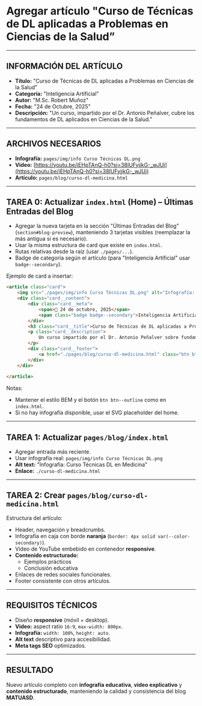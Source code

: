# Agregar artículo "Curso de Técnicas de DL aplicadas a Problemas en Ciencias de la Salud”

---

## **INFORMACIÓN DEL ARTÍCULO**
- **Título:** "Curso de Técnicas de DL aplicadas a Problemas en Ciencias de la Salud"  
- **Categoría:** "Inteligencia Artificial"  
- **Autor:** "M.Sc. Robert Muñoz"  
- **Fecha:** "24 de Octubre, 2025"  
- **Descripción:** "Un curso, impartido por el Dr. Antonio Peñalver, cubre los fundamentos de DL aplicados en Ciencias de la Salud."

---

## **ARCHIVOS NECESARIOS**
- **Infografía:** `pages/img/info Curso Técnicas DL.png`  
- **Video:** [https://youtu.be/iEHpTAnQ-h0?si=38IUFyjjkG-_wJUj](https://youtu.be/iEHpTAnQ-h0?si=38IUFyjjkG-_wJUj)  
- **Artículo:** `pages/blog/curso-dl-medicina.html`

---

## **TAREA 0: Actualizar `index.html` (Home) – Últimas Entradas del Blog**
- Agregar la nueva tarjeta en la sección "Últimas Entradas del Blog" (`section#blog-preview`), manteniendo 3 tarjetas visibles (reemplazar la más antigua si es necesario).
- Usar la misma estructura de card que existe en `index.html`.
- Rutas relativas desde la raíz (usar `./pages/...`).
- Badge de categoría según el artículo (para "Inteligencia Artificial" usar `badge--secondary`).

Ejemplo de card a insertar:

```html
<article class="card">
    <img src="./pages/img/info Curso Técnicas DL.png" alt="Infografía: Curso Técnicas DL en Medicina" class="card__image">
    <div class="card__content">
        <div class="card__meta">
            <span>📅 24 de octubre, 2025</span>
            <span class="badge badge--secondary">Inteligencia Artificial</span>
        </div>
        <h3 class="card__title">Curso de Técnicas de DL aplicadas a Problemas en Ciencias de la Salud</h3>
        <p class="card__description">
            Un curso impartido por el Dr. Antonio Peñalver sobre fundamentos de DL aplicados en Ciencias de la Salud.
        </p>
        <div class="card__footer">
            <a href="./pages/blog/curso-dl-medicina.html" class="btn btn--outline">Leer más</a>
        </div>
    </div>
    
</article>
```

Notas:
- Mantener el estilo BEM y el botón `btn btn--outline` como en `index.html`.
- Si no hay infografía disponible, usar el SVG placeholder del home.

---

## **TAREA 1: Actualizar `pages/blog/index.html`**
- Agregar entrada más reciente.  
- Usar infografía real: `pages/img/info Curso Técnicas DL.png`  
- **Alt text:** "Infografía: Curso Técnicas DL en Medicina"  
- **Enlace:** `./curso-dl-medicina.html`

---

## **TAREA 2: Crear `pages/blog/curso-dl-medicina.html`**
Estructura del artículo:
- Header, navegación y breadcrumbs.  
- Infografía en caja con borde **naranja** (`border: 4px solid var(--color-secondary)`).
- Video de YouTube embebido en contenedor **responsive**.
- **Contenido estructurado:**
  - Ejemplos prácticos  
  - Conclusión educativa  
- Enlaces de redes sociales funcionales.  
- Footer consistente con otros artículos.

---

## **REQUISITOS TÉCNICOS**
- Diseño **responsive** (móvil + desktop).  
- **Video:** aspect ratio `16:9`, `max-width: 800px`.  
- **Infografía:** `width: 100%`, `height: auto`.  
- **Alt text** descriptivo para accesibilidad.  
- **Meta tags SEO** optimizados.

---

## **RESULTADO**
Nuevo artículo completo con **infografía educativa**, **video explicativo** y **contenido estructurado**, manteniendo la calidad y consistencia del blog **MATUASD**.
